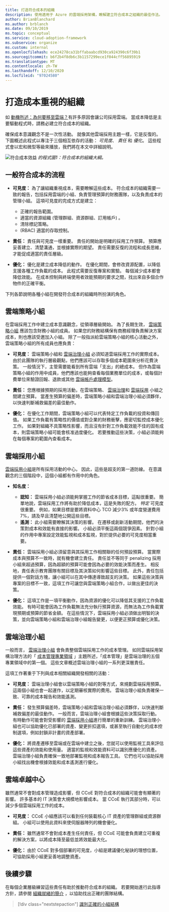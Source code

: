```yaml
---
title: 打造符合成本的組織
description: 使用適用于 Azure 的雲端採用架構，瞭解建立符合成本之組織的最佳作法。
author: BrianBlanchard
ms.author: brblanch
ms.date: 09/10/2019
ms.topic: conceptual
ms.service: cloud-adoption-framework
ms.subservice: organize
ms.custom: internal
ms.openlocfilehash: ece24278ca31bffabaabcd930ca924390c6f39b1
ms.sourcegitcommit: b6f2b4f8db6c3b1157299ece1f044cff56895919
ms.translationtype: MT
ms.contentlocale: zh-TW
ms.lasthandoff: 12/10/2020
ms.locfileid: "97024580"
---
```

# <a name="build-a-cost-conscious-organization"></a>打造成本重視的組織

如 [動機所述：為何要移至雲端？](../strategy/motivations.md)有許多原因會讓公司採用雲端。 當成本降低是主要驅動程式時，請務必建立符合成本的組織。

確保成本意識觀念不是一次性活動。 就像其他雲端採用主題一樣，它是反復的。 下圖概述此程式以專注于三個相互依存的活動： _可見度_、 _責任_ 和 _優化_。 這些程式會以宏和微型等級來播放，我們將在本文中詳細說明。

![符合成本效益 ](../_images/ready/cost-optimization-process.png)
 _的程式圖1：符合成本的組織大綱。_

## <a name="general-cost-conscious-processes"></a>一般符合成本的流程

- **可見度：** 為了讓組織重視成本，需要瞭解這些成本。 符合成本的組織需要一致的報告，包括採用雲端的小組、負責管理預算的財務團隊，以及負責成本的管理小組。 這項可見度的完成方式是建立：
  - 正確的報告範圍。
  - 適當的資源組織 (管理群組、資源群組、訂用帳戶) 。
  - 清除標記策略。
  -  (RBAC) 適當的存取控制。

- **責任：** 責任與可見度一樣重要。 責任的開始是明確的採用工作預算。 預算應妥善建立、清楚溝通，並根據實際的期望。 責任需要反復的流程和成長思維，才能促成適當的責任層級。

- **優化：** 優化是建立成本降低的動作。 在優化期間，會修改資源配置，以降低支援各種工作負載的成本。 此程式需要反復專案和實驗。 每個減少成本都會降低效能。 在成本控制與終端使用者效能預期的要求之間，找出來自多個合作物件的正確平衡。

下列各節說明各種小組在開發符合成本的組織時所扮演的角色。

## <a name="cloud-strategy-team"></a>雲端策略小組

在雲端採用工作中建立成本意識觀念，從領導層級開始。 為了長期生效， [雲端策略小組](./cloud-strategy.md) 應該包含財務小組的成員。 如果您的財務結構保有商務經理負責解決方案成本，則也應該受邀加入小組。 除了一般指派給雲端策略小組的核心活動之外，雲端策略小組的所有成員也應負責：

- **可見度：** 雲端策略小組和 [雲端治理小組](./cloud-governance.md) 必須知道雲端採用工作的實際成本。 由於此團隊的執行層級觀點，他們應該可以存取多個成本範圍來分析花費決策。 一般情況下，主管需要能看到所有雲端「支出」的總成本。 但作為雲端策略小組的作用中成員，他們應該也能夠查看每個業務單位的成本，或每個計費單位來驗證回報、退款或其他 [雲端帳戶處理模型](../strategy/cloud-accounting.md)。

- **責任：** 您應根據預期的採用活動，在雲端策略、 [雲端治理](./cloud-governance.md)和 [雲端採用](./cloud-adoption.md) 小組之間建立預算。 當產生預算的偏差時，雲端策略小組和雲端治理小組必須夥伴，以快速判斷補救偏差的最佳動作。

- **優化：** 在優化工作期間，雲端策略小組可以代表特定工作負載的投資和傳回值。 如果工作負載有策略性的價值或對企業的財務衝擊，應密切監控成本優化工作。 如果對組織不具策略性影響，而且沒有針對工作負載效能不佳的固有成本，則雲端策略小組可能會核准過度優化。 若要推動這些決策，小組必須能夠在每個專案的範圍內查看成本。

## <a name="cloud-adoption-team"></a>雲端採用小組

[雲端採用小組](./cloud-adoption.md)是所有採用活動的中心。 因此，這些是超支的第一道防線。 在意識觀念的三個階段中，這個小組都有作用中的角色。

- **知名度：**

  - **認知：** 雲端採用小組必須能夠掌握工作的節省成本目標，這點很重要。 簡單地說，雲端採用工作將有助於降低成本，這是失敗的配方。 _特定_ 可見度很重要。 例如，如果目標是要將資料中心 TCO 減少3% 或年度營運費用7%，請及早且清楚地公開這些目標。
  - **遙測：** 此小組需要瞭解其決策的影響。 在遷移或創新活動期間，他們的決策對成本和效能有直接的影響。 小組必須平衡這兩個競爭因素。 針對小組的作用中專案設定效能監視和成本監視，對於提供必要的可見度相當重要。

- **責任：** 雲端採用小組必須留意與其採用工作相關聯的任何預設預算。 當實際成本與預算不一致時，就有機會建立責任。 責任並不等同于 penalizing 採用小組來超過預算，因為超額的預算可能會因為必要的效能決策而產生。 相反地，責任表示教育團隊有關目標及其決策如何影響這些目標。 此外，責任包括提供一個對話方塊，讓小組可以在其中傳達導致超支的決策。 如果這些決策與專案的目標不一致，這項工作可讓您與雲端策略小組合作，以做出更佳的決策。

- **優化：** 這項工作是一項平衡動作，因為資源的優化可以降低其支援的工作負載效能。 有時可能會因為工作負載無法充分執行預算資源，而無法為工作負載實現預期或預算的節省金額。 在這些情況下，雲端採用小組必須做出明智的決策，並向雲端策略小組和雲端治理小組報告變更，以便更正預算或優化決策。

## <a name="cloud-governance-team"></a>雲端治理小組

一般而言， [雲端治理小組](./cloud-governance.md) 會負責整個雲端採用工作的成本管理。 如同雲端採用架構治理方法的「 [成本管理專業領域](../govern/cost-management/index.md) 」主題所述，「成本管理」是雲端治理的五個專業領域中的第一個。 這些文章概述雲端治理小組的一系列更深層責任。

這項工作著重于下列與成本相關組織開發相關的活動：

- **可見度：** 雲端治理小組會以雲端策略小組的對等方式，來規劃雲端採用預算。 這兩個小組也會一起運作，以定期審核實際的費用。 雲端治理小組負責確保一致、可靠的成本報告和效能遙測。

- **責任：** 發生預算偏差時，雲端策略小組和雲端治理小組必須夥伴，以快速判斷補救偏差的最佳動作。 一般而言，雲端治理小組會根據這些決策採取行動。 有時動作可能會對受影響的 [雲端採用小組](./cloud-adoption.md)進行簡單的重新訓練。 雲端治理小組也可以協助優化已部署的資產、變更折扣選項，或甚至執行自動化的成本控制選項，例如封鎖非計畫的資產部署。

- **優化：** 將資產遷移至雲端或在雲端中建立之後，您就可以使用監視工具來評估這些資產的效能和使用量。 適當的監視和效能資料可以識別應優化的資產。 雲端治理小組負責確保一致地部署監視和成本報告工具。 它們也可以協助採用小組找出機會根據效能和成本遙測進行優化。

## <a name="cloud-center-of-excellence"></a>雲端卓越中心

雖然通常不會對成本管理造成影響，但 CCoE 對符合成本的組織可能會有顯著的影響。 許多基本的 IT 決策會大規模地影響成本。 當 CCoE 執行其部分時，可以減少多個雲端採用工作的成本。

- **可見度：** CCoE 小組應該可以看到任何裝載核心 IT 資產的管理群組或資源群組。 小組可以使用此資料來使伺服器陣列的機會優化。

- **責任：** 雖然通常不會對成本產生任何責任，但 CCoE 可能會負責建立可重複的解決方案，以將成本降至最低並將效能最大化。

- **優化：** 由於 CCoE 對多個部署的可見度，小組是建議優化秘訣的理想位置，可協助採用小組更妥善地調整資產。

## <a name="next-steps"></a>後續步驟

在每個企業層級練習這些責任有助於推動符合成本的組織。 若要開始進行此指導方針，請參閱 [組織就緒的簡介](./index.md) ，以協助找出正確的團隊結構。

> [!div class="nextstepaction"]
> [識別正確的小組結構](./index.md)
